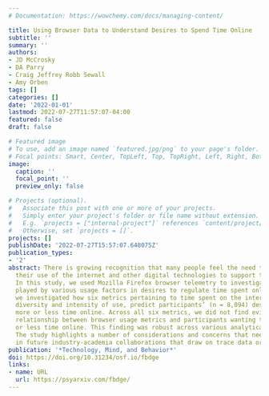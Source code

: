```yaml
---
# Documentation: https://wowchemy.com/docs/managing-content/

title: Using Browser Data to Understand Desires to Spend Time Online
subtitle: ''
summary: ''
authors:
- JD McCrosky
- DA Parry
- Craig Jeffrey Robb Sewall
- Amy Orben
tags: []
categories: []
date: '2022-01-01'
lastmod: 2022-07-27T11:57:07-04:00
featured: false
draft: false

# Featured image
# To use, add an image named `featured.jpg/png` to your page's folder.
# Focal points: Smart, Center, TopLeft, Top, TopRight, Left, Right, BottomLeft, Bottom, BottomRight.
image:
  caption: ''
  focal_point: ''
  preview_only: false

# Projects (optional).
#   Associate this post with one or more of your projects.
#   Simply enter your project's folder or file name without extension.
#   E.g. `projects = ["internal-project"]` references `content/project/deep-learning/index.md`.
#   Otherwise, set `projects = []`.
projects: []
publishDate: '2022-07-27T15:57:07.648075Z'
publication_types:
- '2'
abstract: There is growing recognition that many people feel the need to regulate
  their use of the internet and other digital technologies to support their wellbeing.
  In this study, we used Mozilla Firefox browser telemetry to investigate the role
  played by various usage factors in desires to regulate time spent online. In particular,
  we investigated how six metrics pertaining to time spent on the internet, and the
  diversity and intensity of use, predict participants’ (n = 8,094) desires to spend
  more or less time online. Across all six metrics, we did not find evidence for a
  relationship between browser usage metrics and participants wanting to spend more
  or less time online. This finding was robust across various analytical pathways.
  The study highlights a number of considerations and concerns that need to be addressed
  in future industry-academia collaborations that draw on trace data or usage telemetry.
publication: '*Technology, Mind, and Behavior*'
doi: https://doi.org/10.31234/osf.io/fbdge
links:
- name: URL
  url: https://psyarxiv.com/fbdge/
---
```

